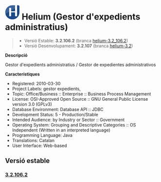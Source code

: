 # ![Logo](https://github.com/GovernIB/maven/raw/binaris/helium/projectinfo_Attachments/icon.jpg) Helium (Gestor d'expedients administratius)

> - Versió Estable: __3.2.106.2__ (branca [helium-3.2_106.2](https://github.com/GovernIB/helium/tree/Helium_3.2.106.2))
> - Versió Desenvolupament: __3.2.107__ (branca [helium-3.2](https://github.com/GovernIB/helium/tree/helium-3.2))

**Descripció**

Gestor d'expedients administratius / Gestor de expedientes administrativos


**Característiques**

* Registered: 2010-03-30
* Project Labels: gestor expedients,
* Topic: Office/Business :: Enterprise :: Business Process Management
* License: OSI-Approved Open Source :: GNU General Public License version 3.0 (GPLv3)
* Database Environment: Database API :: JDBC
* Development Status: 5 - Production/Stable
* Intended Audience: by Industry or Sector :: Government
* Operating System: Grouping and Descriptive Categories :: OS Independent (Written in an interpreted language)
* Programming Language: Java
* Translations: Catalan
* User Interface: Web-based


## <a name="v_estable"></a> Versió estable
### [3.2.106.2](https://github.com/GovernIB/helium/releases/tag/Helium_3.2.106.2)
